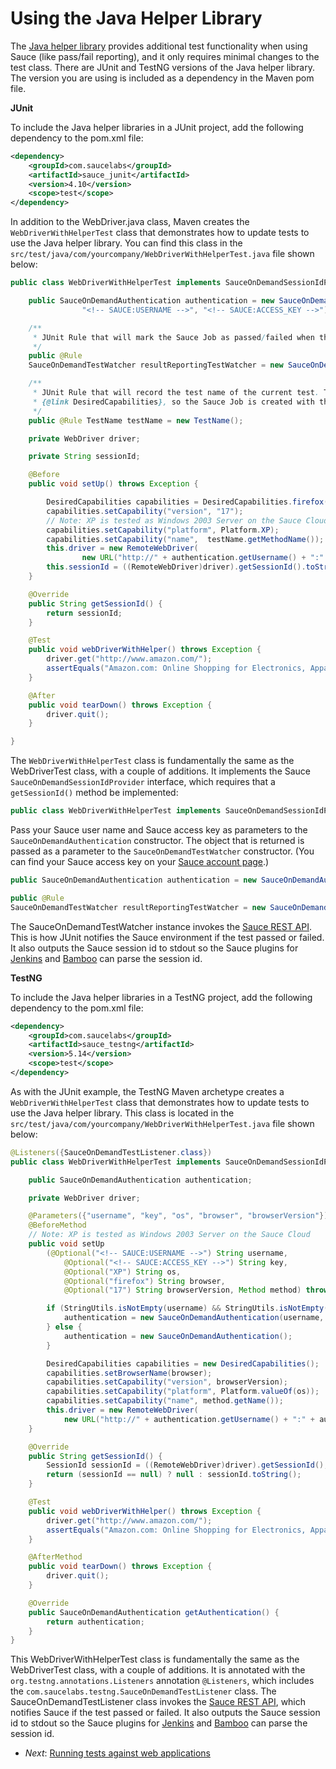 Using the Java Helper Library
====
The [Java helper library](https://github.com/saucelabs/sauce-java) provides additional test functionality when 
using Sauce (like pass/fail reporting), and it only requires minimal changes to the test class. There are 
JUnit and TestNG versions of the Java helper library. The version you are using is included as a dependency in the 
Maven pom file.

**JUnit**

To include the Java helper libraries in a JUnit project, add the following dependency to the pom.xml file:

```xml
<dependency>
    <groupId>com.saucelabs</groupId>
    <artifactId>sauce_junit</artifactId>
    <version>4.10</version>
    <scope>test</scope>
</dependency>
```

In addition to the WebDriver.java class, Maven creates the `WebDriverWithHelperTest` class that demonstrates how 
to update tests to use the Java helper library. You can find this class in the 
`src/test/java/com/yourcompany/WebDriverWithHelperTest.java` file shown below:

<!-- SAUCE:LOGIN -->
```java
public class WebDriverWithHelperTest implements SauceOnDemandSessionIdProvider {

    public SauceOnDemandAuthentication authentication = new SauceOnDemandAuthentication(
				"<!-- SAUCE:USERNAME -->", "<!-- SAUCE:ACCESS_KEY -->");

    /**
     * JUnit Rule that will mark the Sauce Job as passed/failed when the test succeeds or fails.
     */
    public @Rule
    SauceOnDemandTestWatcher resultReportingTestWatcher = new SauceOnDemandTestWatcher(this, authentication);

    /**
     * JUnit Rule that will record the test name of the current test. This is referenced when creating the 
     * {@link DesiredCapabilities}, so the Sauce Job is created with the test name.
     */
    public @Rule TestName testName = new TestName();

    private WebDriver driver;

    private String sessionId;

    @Before
    public void setUp() throws Exception {

        DesiredCapabilities capabilities = DesiredCapabilities.firefox();
        capabilities.setCapability("version", "17");
        // Note: XP is tested as Windows 2003 Server on the Sauce Cloud
        capabilities.setCapability("platform", Platform.XP); 
        capabilities.setCapability("name",  testName.getMethodName());
        this.driver = new RemoteWebDriver(
                new URL("http://" + authentication.getUsername() + ":" + authentication.getAccessKey() + "@ondemand.saucelabs.com:80/wd/hub"), capabilities);
        this.sessionId = ((RemoteWebDriver)driver).getSessionId().toString();
    }

    @Override
    public String getSessionId() {
        return sessionId;
    }

    @Test
    public void webDriverWithHelper() throws Exception {
        driver.get("http://www.amazon.com/");
        assertEquals("Amazon.com: Online Shopping for Electronics, Apparel, Computers, Books, DVDs & more", driver.getTitle());
    }

    @After
    public void tearDown() throws Exception {
        driver.quit();
    }

}
```

The `WebDriverWithHelperTest` class is fundamentally the same as the WebDriverTest class, with a couple of additions. 
It implements the Sauce `SauceOnDemandSessionIdProvider` interface, which requires that a `getSessionId()` method 
be implemented:


```java
public class WebDriverWithHelperTest implements SauceOnDemandSessionIdProvider {
```

Pass your Sauce user name and Sauce access key as parameters to the `SauceOnDemandAuthentication` constructor. The 
object that is returned is passed as a parameter to the `SauceOnDemandTestWatcher` constructor. (You can find your 
Sauce access key on your [Sauce account page](https://saucelabs.com/account).)

```java
public SauceOnDemandAuthentication authentication = new SauceOnDemandAuthentication("<!-- SAUCE:USERNAME -->", "<!-- SAUCE:ACCESS_KEY -->");

public @Rule
SauceOnDemandTestWatcher resultReportingTestWatcher = new SauceOnDemandTestWatcher(this, authentication);

```

The SauceOnDemandTestWatcher instance invokes the [Sauce REST API](http://saucelabs.com/docs/rest). This is how JUnit
notifies the Sauce environment if the test passed or failed. It also outputs the Sauce session id 
to stdout so the Sauce plugins for [Jenkins](https://wiki.jenkins-ci.org/display/JENKINS/Sauce+OnDemand+Plugin) 
and [Bamboo](https://marketplace.atlassian.com/plugins/com.saucelabs.bamboo.bamboo-sauceondemand-plugin) 
can parse the session id.

**TestNG**

To include the Java helper libraries in a TestNG project, add the following dependency to the pom.xml file:

```xml
<dependency>
    <groupId>com.saucelabs</groupId>
    <artifactId>sauce_testng</artifactId>
    <version>5.14</version>
    <scope>test</scope>
</dependency>
```

As with the JUnit example, the TestNG Maven archetype creates a `WebDriverWithHelperTest` class that demonstrates 
how to update tests to use the Java helper library.  This class is located in the 
`src/test/java/com/yourcompany/WebDriverWithHelperTest.java` file shown below:

```java
@Listeners({SauceOnDemandTestListener.class})
public class WebDriverWithHelperTest implements SauceOnDemandSessionIdProvider, SauceOnDemandAuthenticationProvider {

    public SauceOnDemandAuthentication authentication;

    private WebDriver driver;

    @Parameters({"username", "key", "os", "browser", "browserVersion"})
    @BeforeMethod
    // Note: XP is tested as Windows 2003 Server on the Sauce Cloud
    public void setUp
        (@Optional("<!-- SAUCE:USERNAME -->") String username,
            @Optional("<!-- SAUCE:ACCESS_KEY -->") String key,
            @Optional("XP") String os,
            @Optional("firefox") String browser,
            @Optional("17") String browserVersion, Method method) throws Exception {

        if (StringUtils.isNotEmpty(username) && StringUtils.isNotEmpty(key)) {
            authentication = new SauceOnDemandAuthentication(username, key);
        } else {
            authentication = new SauceOnDemandAuthentication();
        }

        DesiredCapabilities capabilities = new DesiredCapabilities();
        capabilities.setBrowserName(browser);
        capabilities.setCapability("version", browserVersion);
        capabilities.setCapability("platform", Platform.valueOf(os));
        capabilities.setCapability("name", method.getName());
        this.driver = new RemoteWebDriver(
            new URL("http://" + authentication.getUsername() + ":" + authentication.getAccessKey() + "@ondemand.saucelabs.com:80/wd/hub"), capabilities);
    }

    @Override
    public String getSessionId() {
        SessionId sessionId = ((RemoteWebDriver)driver).getSessionId();
        return (sessionId == null) ? null : sessionId.toString();
    }

    @Test
    public void webDriverWithHelper() throws Exception {
        driver.get("http://www.amazon.com/");
        assertEquals("Amazon.com: Online Shopping for Electronics, Apparel, Computers, Books, DVDs & more", driver.getTitle());
    }

    @AfterMethod
    public void tearDown() throws Exception {
        driver.quit();
    }

    @Override
    public SauceOnDemandAuthentication getAuthentication() {
        return authentication;
    }
}
```

This WebDriverWithHelperTest class is fundamentally the same as the WebDriverTest class, with a couple of additions. It 
is annotated with the `org.testng.annotations.Listeners` annotation `@Listeners`, which includes the 
`com.saucelabs.testng.SauceOnDemandTestListener` class. The SauceOnDemandTestListener class invokes 
the [Sauce REST API](http://saucelabs.com/docs/rest), which notifies Sauce if the test passed or failed. 
It also outputs the Sauce session id to stdout so the Sauce plugins 
for [Jenkins](https://wiki.jenkins-ci.org/display/JENKINS/Sauce+OnDemand+Plugin) 
and [Bamboo](https://marketplace.atlassian.com/plugins/com.saucelabs.bamboo.bamboo-sauceondemand-plugin) 
can parse the session id.


* _Next_: [Running tests against web applications](##04-Testing-Apps.md##)
